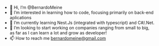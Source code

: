 - 👋 Hi, I’m @BernardoMeine
- 👀 I’m interested in learning how to code, focusing primarily on back-end aplications
- 🌱 I’m currently learning Nest.Js (integrated with typescript) and C#/.Net.
- 💞️ I’m looking to start working on companies ranging from small to big, as far as I can learn a lot and grow as developer!
- 📫 How to reach me bernardomeine@gmail.com

<!---
BernardoMeine/BernardoMeine is a ✨ special ✨ repository because its `README.md` (this file) appears on your GitHub profile.
You can click the Preview link to take a look at your changes.
--->
